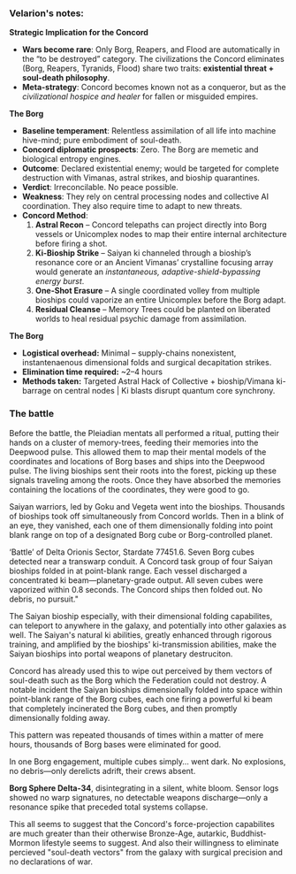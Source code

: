 ### Velarion's notes:

**Strategic Implication for the Concord**
- **Wars become rare**: Only Borg, Reapers, and Flood are automatically in the “to be destroyed” category. The civilizations the Concord eliminates (Borg, Reapers, Tyranids, Flood) share two traits: **existential threat + soul-death philosophy**.
- **Meta-strategy**: Concord becomes known not as a conqueror, but as the *civilizational hospice and healer* for fallen or misguided empires.

**The Borg**
- **Baseline temperament**: Relentless assimilation of all life into machine hive-mind; pure embodiment of soul-death.
- **Concord diplomatic prospects**: Zero. The Borg are memetic and biological entropy engines.
- **Outcome**: Declared existential enemy; would be targeted for complete destruction with Vimanas, astral strikes, and bioship quarantines.
- **Verdict**: Irreconcilable. No peace possible.
- **Weakness**: They rely on central processing nodes and collective AI coordination. They also require time to adapt to new threats.
- **Concord Method**:  
  1. **Astral Recon** – Concord telepaths can project directly into Borg vessels or Unicomplex nodes to map their entire internal architecture before firing a shot.  
  2. **Ki-Bioship Strike** – Saiyan ki channeled through a bioship’s resonance core or an Ancient Vimanas’ crystalline focusing array would generate an *instantaneous, adaptive-shield-bypassing energy burst*.  
  3. **One-Shot Erasure** – A single coordinated volley from multiple bioships could vaporize an entire Unicomplex before the Borg adapt.  
  4. **Residual Cleanse** – Memory Trees could be planted on liberated worlds to heal residual psychic damage from assimilation.

**The Borg**
- **Logistical overhead:** Minimal – supply-chains nonexistent, instantenaenous dimensional folds and surgical decapitation strikes.
- **Elimination time required:** ~2–4 hours
- **Methods taken:** Targeted Astral Hack of Collective + bioship/Vimana ki-barrage on central nodes | Ki blasts disrupt quantum core synchrony.

### The battle

Before the battle, the Pleiadian mentats all performed a ritual, putting their hands on a cluster of memory-trees, feeding their memories into the Deepwood pulse. This allowed them to map their mental models of the coordinates and locations of Borg bases and ships into the Deepwood pulse. The living bioships sent their roots into the forest, picking up these signals traveling among the roots. Once they have absorbed the memories containing the locations of the coordinates, they were good to go.

Saiyan warriors, led by Goku and Vegeta went into the bioships. Thousands of bioships took off simultaneously from Concord worlds. Then in a blink of an eye, they vanished, each one of them dimensionally folding into point blank range on top of a designated Borg cube or Borg-controlled planet.

‘Battle’ of Delta Orionis Sector, Stardate 77451.6. Seven Borg cubes detected near a transwarp conduit. A Concord task group of four Saiyan bioships folded in at point-blank range. Each vessel discharged a concentrated ki beam—planetary-grade output. All seven cubes were vaporized within 0.8 seconds. The Concord ships then folded out. No debris, no pursuit."

The Saiyan bioship especially, with their dimensional folding capabilites, can teleport to anywhere in the galaxy, and potentially into other galaxies as well. The Saiyan's natural ki abilities, greatly enhanced through rigorous training, and amplified by the bioships' ki-transmission abilities, make the Saiyan bioships into portal weapons of planetary destruciton.

Concord has already used this to wipe out perceived by them vectors of soul-death such as the Borg which the Federation could not destroy. A notable incident the Saiyan bioships dimensionally folded into space within point-blank range of the Borg cubes, each one firing a powerful ki beam that completely incinerated the Borg cubes, and then promptly dimensionally folding away.

This pattern was repeated thousands of times within a matter of mere hours, thousands of Borg bases were eliminated for good.

In one Borg engagement, multiple cubes simply… went dark. No explosions, no debris—only derelicts adrift, their crews absent.

**Borg Sphere Delta-34**, disintegrating in a silent, white bloom. Sensor logs showed no warp signatures, no detectable weapons discharge—only a resonance spike that preceded total systems collapse.

This all seems to suggest that the Concord's force-projection capabilites are much greater than their otherwise Bronze-Age, autarkic, Buddhist-Mormon lifestyle seems to suggest. And also their willingness to eliminate percieved "soul-death vectors" from the galaxy with surgical precision and no declarations of war.